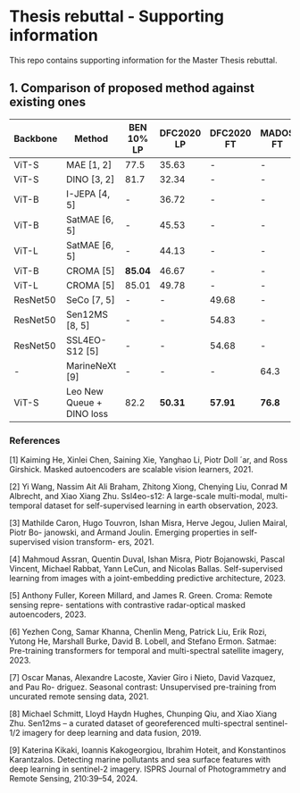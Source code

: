 # Thesis rebuttal - Supporting information
This repo contains supporting information for the Master Thesis rebuttal.

## 1. Comparison of proposed method against existing ones


| Backbone   | Method                  | BEN 10% LP | DFC2020 LP | DFC2020 FT | MADOS FT |
|------------|-------------------------|------------|------------|------------|----------|
| ViT-S      | MAE [1, 2]                    | 77.5       | 35.63      |       -     |    -      |
| ViT-S      | DINO [3, 2]                   | 81.7       | 32.34      |      -      |    -      |
| ViT-B      | I-JEPA [4, 5]                 |   -         | 36.72      |     -       |     -     |
| ViT-B      | SatMAE [6, 5]                  |   -         | 45.53      |     -       |      -    |
| ViT-L      | SatMAE [6, 5]                |   -         | 44.13      |     -       |      -    |
| ViT-B      | CROMA  [5]              | **85.04**  | 46.67      |       -     |     -     |
| ViT-L      | CROMA  [5]                | 85.01      | 49.78  |     -       |       -   |
| ResNet50   | SeCo  [7, 5]                  |     -       |     -       | 49.68      |   -       |
| ResNet50   | Sen12MS [8, 5]               |     -       |    -        | 54.83      |    -      |
| ResNet50   | SSL4EO-S12 [5]             |     -       |    -        | 54.68      |     -     |
| -         | MarineNeXt   [9]          |       -     |     -       |      -      | 64.3     |
| ViT-S      | Leo New Queue + DINO loss | 82.2 | **50.31**  | **57.91**  | **76.8** |

### References

[1] Kaiming He, Xinlei Chen, Saining Xie, Yanghao Li, Piotr Doll ´ar, and Ross Girshick.
Masked autoencoders are scalable vision learners, 2021.

[2] Yi Wang, Nassim Ait Ali Braham, Zhitong Xiong, Chenying Liu, Conrad M Albrecht,
and Xiao Xiang Zhu. Ssl4eo-s12: A large-scale multi-modal, multi-temporal dataset for
self-supervised learning in earth observation, 2023.

[3] Mathilde Caron, Hugo Touvron, Ishan Misra, Herve Jegou, Julien Mairal, Piotr Bo-
janowski, and Armand Joulin. Emerging properties in self-supervised vision transform-
ers, 2021.

[4] Mahmoud Assran, Quentin Duval, Ishan Misra, Piotr Bojanowski, Pascal Vincent, Michael Rabbat, Yann LeCun, and Nicolas Ballas. Self-supervised learning from images with a joint-embedding predictive architecture, 2023. 

[5] Anthony Fuller, Koreen Millard, and James R. Green. Croma: Remote sensing repre-
sentations with contrastive radar-optical masked autoencoders, 2023.

[6] Yezhen Cong, Samar Khanna, Chenlin Meng, Patrick Liu, Erik Rozi, Yutong He, Marshall
Burke, David B. Lobell, and Stefano Ermon. Satmae: Pre-training transformers for
temporal and multi-spectral satellite imagery, 2023.

[7] Oscar Manas, Alexandre Lacoste, Xavier Giro i Nieto, David Vazquez, and Pau Ro-
driguez. Seasonal contrast: Unsupervised pre-training from uncurated remote sensing
data, 2021.

[8] Michael Schmitt, Lloyd Haydn Hughes, Chunping Qiu, and Xiao Xiang Zhu. Sen12ms
– a curated dataset of georeferenced multi-spectral sentinel-1/2 imagery for deep
learning and data fusion, 2019.

[9] Katerina Kikaki, Ioannis Kakogeorgiou, Ibrahim Hoteit, and Konstantinos Karantzalos.
Detecting marine pollutants and sea surface features with deep learning in sentinel-2
imagery. ISPRS Journal of Photogrammetry and Remote Sensing, 210:39–54, 2024.

